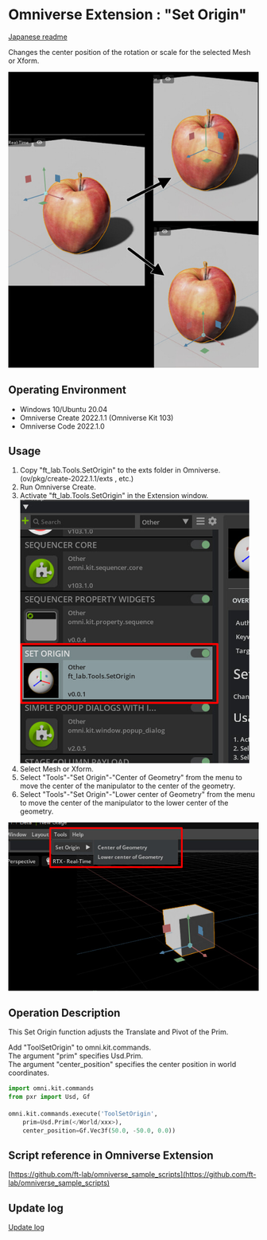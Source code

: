 # Omniverse Extension : "Set Origin"

[Japanese readme](./readme_jp.md)     

Changes the center position of the rotation or scale for the selected Mesh or Xform.    

![setorigin_preview.jpg](./images/setorigin_preview.jpg)    

## Operating Environment

* Windows 10/Ubuntu 20.04
* Omniverse Create 2022.1.1 (Omniverse Kit 103)
* Omniverse Code 2022.1.0

## Usage

1. Copy "ft_lab.Tools.SetOrigin" to the exts folder in Omniverse.     
(ov/pkg/create-2022.1.1/exts , etc.)    
2. Run Omniverse Create.     
3. Activate "ft_lab.Tools.SetOrigin" in the Extension window.
![extension_setOrigin.jpg](./images/extension_setOrigin.jpg)    
4. Select Mesh or Xform.
5. Select "Tools"-"Set Origin"-"Center of Geometry" from the menu to move the center of the manipulator to the center of the geometry.
6. Select "Tools"-"Set Origin"-"Lower center of Geometry" from the menu to move the center of the manipulator to the lower center of the geometry.

![tools_img_01.jpg](./images/tools_img_01.jpg)    

## Operation Description

This Set Origin function adjusts the Translate and Pivot of the Prim.     

Add "ToolSetOrigin" to omni.kit.commands.      
The argument "prim" specifies Usd.Prim.     
The argument "center_position" specifies the center position in world coordinates.     

```python
import omni.kit.commands
from pxr import Usd, Gf

omni.kit.commands.execute('ToolSetOrigin',
	prim=Usd.Prim(</World/xxx>),
	center_position=Gf.Vec3f(50.0, -50.0, 0.0))
```

## Script reference in Omniverse Extension

[https://github.com/ft-lab/omniverse_sample_scripts](https://github.com/ft-lab/omniverse_sample_scripts)    


## Update log

[Update log](./update_log.md)    


